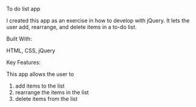 To do list app

I created this app as an exercise in how to develop with jQuery. It lets the user add, rearrange, and delete items in a to-do list.

Built With:

HTML, CSS, jQuery

Key Features:

This app allows the user to 

1. add items to the list
2. rearrange the items in the list
3. delete items from the list